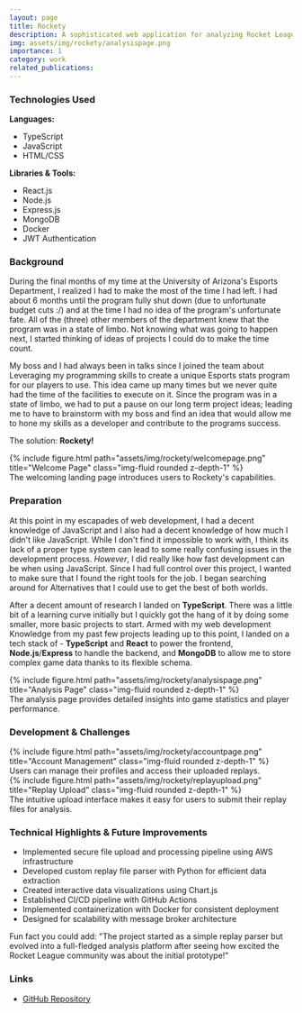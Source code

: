 ```yaml
---
layout: page
title: Rockety
description: A sophisticated web application for analyzing Rocket League replay files, developed at the University of Arizona. This tool helps players and teams improve their gameplay through detailed statistical analysis and visualization of match data.
img: assets/img/rockety/analysispage.png
importance: 1
category: work
related_publications:
---
```


### Technologies Used

**Languages:**

- TypeScript
- JavaScript
- HTML/CSS

**Libraries & Tools:**

- React.js
- Node.js
- Express.js
- MongoDB
- Docker
- JWT Authentication

### Background

During the final months of my time at the University of Arizona's Esports Department, I realized I had to make the most of the time I had left. I had about 6 months until the program fully shut down (due to unfortunate budget cuts :/) and at the time I had no idea of the program's unfortunate fate. All of the (three) other members of the department knew that the program was in a state of limbo. Not knowing what was going to happen next, I started thinking of ideas of projects I could do to make the time count. 

My boss and I had always been in talks since I joined the team about Leveraging my programming skills to create a unique Esports stats program for our players to use. This idea came up many times but we never quite had the time of the facilities to execute on it. Since the program was in a state of limbo, we had to put a pause on our long term project ideas; leading me to have to brainstorm with my boss and find an idea that would allow me to hone my skills as a developer and contribute to the programs success.

The solution:
**Rockety!**

<div class="row">
    <div class="col-sm mt-3 mt-md-0">
        {% include figure.html path="assets/img/rockety/welcomepage.png" title="Welcome Page" class="img-fluid rounded z-depth-1" %}
    </div>
</div>
<div class="caption">
    The welcoming landing page introduces users to Rockety's capabilities.
</div>

### Preparation

At this point in my escapades of web development, I had a decent knowledge of JavaScript and I also had a decent knowledge of how much I didn't like JavaScript. While I don't find it impossible to work with, I think its lack of a proper type system can lead to some really confusing issues in the development process. *However*, I did really like how fast development can be when using JavaScript. Since I had full control over this project, I wanted to make sure that I found the right tools for the job. I began searching around for Alternatives that I could use to get the best of both worlds. 

After a decent amount of research I landed on **TypeScript**. There was a little bit of a learning curve initially but I quickly got the hang of it by doing some smaller, more basic projects to start. Armed with my web development Knowledge from my past few projects leading up to this point, I landed on a tech stack of - **TypeScript** and **React** to power the frontend, **Node.js**\/**Express** to handle the backend, and **MongoDB** to allow me to store complex game data thanks to its flexible schema.


<div class="row">
    <div class="col-sm mt-3 mt-md-0">
        {% include figure.html path="assets/img/rockety/analysispage.png" title="Analysis Page" class="img-fluid rounded z-depth-1" %}
    </div>
</div>
<div class="caption">
    The analysis page provides detailed insights into game statistics and player performance.
</div>

### Development & Challenges


<div class="row">
    <div class="col-sm mt-3 mt-md-0">
        {% include figure.html path="assets/img/rockety/accountpage.png" title="Account Management" class="img-fluid rounded z-depth-1" %}
    </div>
</div>
<div class="caption">
    Users can manage their profiles and access their uploaded replays.
</div>

<div class="row">
    <div class="col-sm mt-3 mt-md-0">
        {% include figure.html path="assets/img/rockety/replayupload.png" title="Replay Upload" class="img-fluid rounded z-depth-1" %}
    </div>
</div>
<div class="caption">
    The intuitive upload interface makes it easy for users to submit their replay files for analysis.
</div>

### Technical Highlights & Future Improvements

- Implemented secure file upload and processing pipeline using AWS infrastructure
- Developed custom replay file parser with Python for efficient data extraction
- Created interactive data visualizations using Chart.js
- Established CI/CD pipeline with GitHub Actions
- Implemented containerization with Docker for consistent deployment
- Designed for scalability with message broker architecture

Fun fact you could add: "The project started as a simple replay parser but evolved into a full-fledged analysis platform after seeing how excited the Rocket League community was about the initial prototype!"

### Links

- [GitHub Repository](https://github.com/kaderator2/Rockety)
